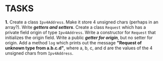 # TASKS

**1.** Create a class `Ipv4Address`. Make it store 4 unsigned chars (perhaps in an array?). Write ***getters and setters***. Create a class `Request` which has a private field origin of type `Ipv4Address`. Write a constructor for `Request` that initializes the origin field. Write a public ***getter for origin***, but no setter for origin. Add a method `log` which prints out the message **"Request of unknown type from a.b.c.d"**, where a, b, c, and d are the values of the 4 unsigned chars from `Ipv4Address`.